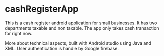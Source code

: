 # cashRegisterApp
This is a cash register android application for small businesses. It has two departments taxable and non taxable. The app only takes cash transaction for right now.

More about technical aspects, built with Android studio using Java and XML. User authentication is handle by Google firebase.

